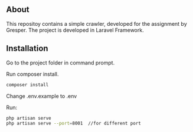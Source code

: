 

## About

This repositoy contains a simple crawler, developed for the assignment by Gresper. The project is developed in Laravel Framework.

## Installation

Go to the project folder in command prompt.

Run composer install.

```bash
composer install
```

Change .env.example to .env 


Run:

```bash
php artisan serve
php artisan serve --port=8001  //for different port
```
